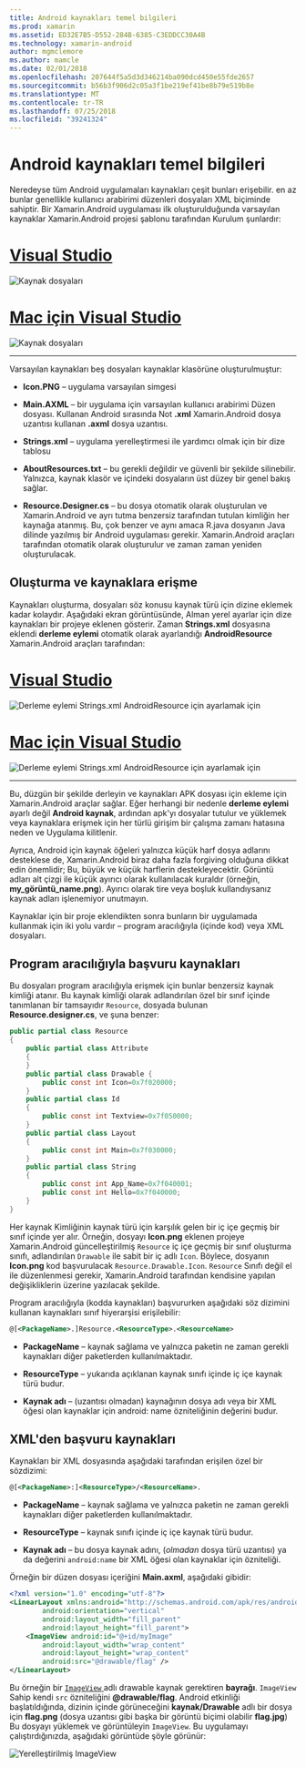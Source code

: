 ```yaml
---
title: Android kaynakları temel bilgileri
ms.prod: xamarin
ms.assetid: ED32E7B5-D552-284B-6385-C3EDDCC30A4B
ms.technology: xamarin-android
author: mgmclemore
ms.author: mamcle
ms.date: 02/01/2018
ms.openlocfilehash: 207644f5a5d3d346214ba090dcd450e55fde2657
ms.sourcegitcommit: b56b3f906d2c05a3f1be219ef41be8b79e519b8e
ms.translationtype: MT
ms.contentlocale: tr-TR
ms.lasthandoff: 07/25/2018
ms.locfileid: "39241324"
---
```

# <a name="android-resource-basics"></a>Android kaynakları temel bilgileri

Neredeyse tüm Android uygulamaları kaynakları çeşit bunları erişebilir. en az bunlar genellikle kullanıcı arabirimi düzenleri dosyaları XML biçiminde sahiptir. Bir Xamarin.Android uygulaması ilk oluşturulduğunda varsayılan kaynaklar Xamarin.Android projesi şablonu tarafından Kurulum şunlardır:

# <a name="visual-studiotabvswin"></a>[Visual Studio](#tab/vswin)

![Kaynak dosyaları](android-resource-basics-images/01-resource-files-vs.png)
 
# <a name="visual-studio-for-mactabvsmac"></a>[Mac için Visual Studio](#tab/vsmac)

![Kaynak dosyaları](android-resource-basics-images/01-resource-files-xs.png)
 
-----

Varsayılan kaynakları beş dosyaları kaynaklar klasörüne oluşturulmuştur:

-  **Icon.PNG** &ndash; uygulama varsayılan simgesi

-  **Main.AXML** &ndash; bir uygulama için varsayılan kullanıcı arabirimi Düzen dosyası. Kullanan Android sırasında Not **.xml** Xamarin.Android dosya uzantısı kullanan **.axml** dosya uzantısı.

-  **Strings.xml** &ndash; uygulama yerelleştirmesi ile yardımcı olmak için bir dize tablosu

-  **AboutResources.txt** &ndash; bu gerekli değildir ve güvenli bir şekilde silinebilir. Yalnızca, kaynak klasör ve içindeki dosyaların üst düzey bir genel bakış sağlar.

-  **Resource.Designer.cs** &ndash; bu dosya otomatik olarak oluşturulan ve Xamarin.Android ve ayrı tutma benzersiz tarafından tutulan kimliğin her kaynağa atanmış. Bu, çok benzer ve aynı amaca R.java dosyanın Java dilinde yazılmış bir Android uygulaması gerekir. Xamarin.Android araçları tarafından otomatik olarak oluşturulur ve zaman zaman yeniden oluşturulacak.


## <a name="creating-and-accessing-resources"></a>Oluşturma ve kaynaklara erişme

Kaynakları oluşturma, dosyaları söz konusu kaynak türü için dizine eklemek kadar kolaydır. Aşağıdaki ekran görüntüsünde, Alman yerel ayarlar için dize kaynakları bir projeye eklenen gösterir. Zaman **Strings.xml** dosyasına eklendi **derleme eylemi** otomatik olarak ayarlandığı **AndroidResource** Xamarin.Android araçları tarafından:

# <a name="visual-studiotabvswin"></a>[Visual Studio](#tab/vswin)

![Derleme eylemi Strings.xml AndroidResource için ayarlamak için](android-resource-basics-images/02-build-action-vs.png)
 
# <a name="visual-studio-for-mactabvsmac"></a>[Mac için Visual Studio](#tab/vsmac)

![Derleme eylemi Strings.xml AndroidResource için ayarlamak için](android-resource-basics-images/02-build-action-xs.png)
 
-----
 

Bu, düzgün bir şekilde derleyin ve kaynakları APK dosyası için ekleme için Xamarin.Android araçlar sağlar. Eğer herhangi bir nedenle **derleme eylemi** ayarlı değil **Android kaynak**, ardından apk'yı dosyalar tutulur ve yüklemek veya kaynaklara erişmek için her türlü girişim bir çalışma zamanı hatasına neden ve Uygulama kilitlenir.

Ayrıca, Android için kaynak öğeleri yalnızca küçük harf dosya adlarını desteklese de, Xamarin.Android biraz daha fazla forgiving olduğuna dikkat edin önemlidir; Bu, büyük ve küçük harflerin destekleyecektir. Görüntü adları alt çizgi ile küçük ayırıcı olarak kullanılacak kuraldır (örneğin, **my\_görüntü\_name.png**). Ayırıcı olarak tire veya boşluk kullandıysanız kaynak adları işlenemiyor unutmayın.

Kaynaklar için bir proje eklendikten sonra bunların bir uygulamada kullanmak için iki yolu vardır &ndash; program aracılığıyla (içinde kod) veya XML dosyaları.


## <a name="referencing-resources-programmatically"></a>Program aracılığıyla başvuru kaynakları

Bu dosyaları program aracılığıyla erişmek için bunlar benzersiz kaynak kimliği atanır. Bu kaynak kimliği olarak adlandırılan özel bir sınıf içinde tanımlanan bir tamsayıdır `Resource`, dosyada bulunan **Resource.designer.cs**, ve şuna benzer:

```csharp
public partial class Resource
{
    public partial class Attribute
    {
    }
    public partial class Drawable {
        public const int Icon=0x7f020000;
    }
    public partial class Id
    {
        public const int Textview=0x7f050000;
    }
    public partial class Layout
    {
        public const int Main=0x7f030000;
    }
    public partial class String
    {
        public const int App_Name=0x7f040001;
        public const int Hello=0x7f040000;
    }
}
```

Her kaynak Kimliğinin kaynak türü için karşılık gelen bir iç içe geçmiş bir sınıf içinde yer alır. Örneğin, dosyayı **Icon.png** eklenen projeye Xamarin.Android güncelleştirilmiş `Resource` iç içe geçmiş bir sınıf oluşturma sınıfı, adlandırılan `Drawable` ile sabit bir iç adlı `Icon`.
Böylece, dosyanın **Icon.png** kod başvurulacak `Resource.Drawable.Icon`. `Resource` Sınıfı değil el ile düzenlenmesi gerekir, Xamarin.Android tarafından kendisine yapılan değişikliklerin üzerine yazılacak şekilde.

Program aracılığıyla (kodda kaynakları) başvururken aşağıdaki söz dizimini kullanan kaynakları sınıf hiyerarşisi erişilebilir:

```xml
@[<PackageName>.]Resource.<ResourceType>.<ResourceName>
```

-  **PackageName** &ndash; kaynak sağlama ve yalnızca paketin ne zaman gerekli kaynakları diğer paketlerden kullanılmaktadır.

-  **ResourceType** &ndash; yukarıda açıklanan kaynak sınıfı içinde iç içe kaynak türü budur.

-  **Kaynak adı** &ndash; (uzantısı olmadan) kaynağının dosya adı veya bir XML öğesi olan kaynaklar için android: name özniteliğinin değerini budur.


## <a name="referencing-resources-from-xml"></a>XML'den başvuru kaynakları

Kaynakları bir XML dosyasında aşağıdaki tarafından erişilen özel bir sözdizimi:

```xml
@[<PackageName>:]<ResourceType>/<ResourceName>.
```

-  **PackageName** &ndash; kaynak sağlama ve yalnızca paketin ne zaman gerekli kaynakları diğer paketlerden kullanılmaktadır.

-  **ResourceType** &ndash; kaynak sınıfı içinde iç içe kaynak türü budur.

-  **Kaynak adı** &ndash; bu dosya kaynak adını, (*olmadan* dosya türü uzantısı) ya da değerini `android:name` bir XML öğesi olan kaynaklar için özniteliği.

Örneğin bir düzen dosyası içeriğini **Main.axml**, aşağıdaki gibidir:

```xml
<?xml version="1.0" encoding="utf-8"?>
<LinearLayout xmlns:android="http://schemas.android.com/apk/res/android"
        android:orientation="vertical"
        android:layout_width="fill_parent"
        android:layout_height="fill_parent">
    <ImageView android:id="@+id/myImage"
        android:layout_width="wrap_content"
        android:layout_height="wrap_content"
        android:src="@drawable/flag" />
</LinearLayout>
```

Bu örneğin bir [ `ImageView` ](https://github.com/xamarin/recipes/tree/master/Recipes/android/controls/imageview) adlı drawable kaynak gerektiren **bayrağı**. `ImageView` Sahip kendi `src` özniteliğini **@drawable/flag**. Android etkinliği başlatıldığında, dizinin içinde görüneceğini **kaynak/Drawable** adlı bir dosya için **flag.png** (dosya uzantısı gibi başka bir görüntü biçimi olabilir **flag.jpg**) Bu dosyayı yüklemek ve görüntüleyin `ImageView`.
Bu uygulamayı çalıştırdığınızda, aşağıdaki görüntüde şöyle görünür:

![Yerelleştirilmiş ImageView](android-resource-basics-images/03-localized-screenshot.png)

